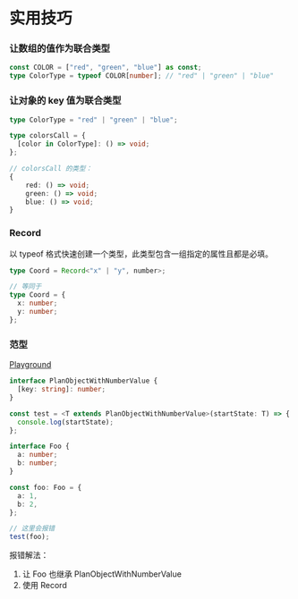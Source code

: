 # 实用技巧

### 让数组的值作为联合类型

```ts
const COLOR = ["red", "green", "blue"] as const;
type ColorType = typeof COLOR[number]; // "red" | "green" | "blue"
```

### 让对象的 key 值为联合类型

```ts
type ColorType = "red" | "green" | "blue";

type colorsCall = {
  [color in ColorType]: () => void;
};

// colorsCall 的类型：
{
    red: () => void;
    green: () => void;
    blue: () => void;
}
```

### Record

以 typeof 格式快速创建一个类型，此类型包含一组指定的属性且都是必填。

```ts
type Coord = Record<"x" | "y", number>;

// 等同于
type Coord = {
  x: number;
  y: number;
};
```

### 范型

[Playground](https://www.typescriptlang.org/play?#code/FASwdgLgpgTgZgQwMZQAQAUA2CwHkBGAVlEhAOogQAWAcgK4C2+sAagpnWgN7CqoDaAaygBPAFyoAzhBjgA5gF0JYRsxgBuYAF9gwJAHsw01NGMBeVAB4AKqigAPaGAAmkjNjxES5SrVWt2TgA+AApeKQgEGAgAZUjoCWsAGmAASlQzINQePgMjfUwoADpMfTkQ6SjY+KhU7V1waHhkNAAxfX1s8IRlfw1w-F6mWE0dPUNjOA6Jds6LHNQe1ABGFL5B1AAmeuBTCBCp-VSgA)

```ts
interface PlanObjectWithNumberValue {
  [key: string]: number;
}

const test = <T extends PlanObjectWithNumberValue>(startState: T) => {
  console.log(startState);
};

interface Foo {
  a: number;
  b: number;
}

const foo: Foo = {
  a: 1,
  b: 2,
};

// 这里会报错
test(foo);
```

报错解法：

1. 让 Foo 也继承 PlanObjectWithNumberValue
2. 使用 Record
